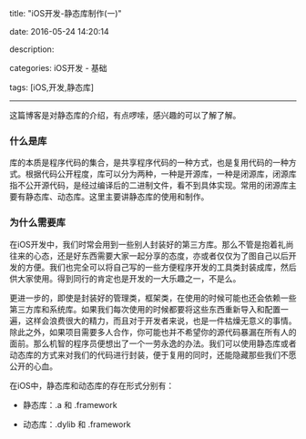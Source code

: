 title: "iOS开发-静态库制作(一)"

date: 2016-05-24 14:20:14

description: 

categories: iOS开发 - 基础

tags: [iOS,开发,静态库]

---

这篇博客是对静态库的介绍，有点啰嗦，感兴趣的可以了解了解。

<!--more-->

### 什么是库

库的本质是程序代码的集合，是共享程序代码的一种方式，也是复用代码的一种方式。根据代码公开程度，库可以分为两种，一种是开源库，一种是闭源库，闭源库指不公开源代码，是经过编译后的二进制文件，看不到具体实现。常用的闭源库主要有静态库、动态库。这里主要讲静态库的使用和制作。

### 为什么需要库

在iOS开发中，我们时常会用到一些别人封装好的第三方库。那么不管是抱着礼尚往来的心态，还是好东西需要大家一起分享的态度，亦或者仅仅为了图自己以后开发的方便。我们也完全可以将自己写的一些方便程序开发的工具类封装成库，然后供大家使用。得到同行的肯定也是开发的一大乐趣之一，不是么。

更进一步的，即使是封装好的管理类，框架类，在使用的时候可能也还会依赖一些第三方库和系统库。如果我们每次使用的时候都要将这些东西重新导入和配置一遍，这样会浪费很大的精力，而且对于开发者来说，也是一件枯燥无意义的事情。除此之外，如果项目需要多人合作，你可能也并不希望你的源代码暴漏在所有人的面前。那么机智的程序员便想出了一个一劳永逸的办法。我们可以使用静态库或者动态库的方式来对我们的代码进行封装，便于复用的同时，还能隐藏那些我们不愿公开的心血。

在iOS中，静态库和动态库的存在形式分别有：

* 静态库：.a 和 .framework

* 动态库：.dylib 和 .framework



